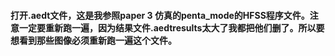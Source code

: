 #### 打开.aedt文件，这是我参照paper 3 仿真的penta_mode的HFSS程序文件。注意一定要重新跑一遍，因为结果文件.aedtresults太大了我都把他们删了。所以要想看到那些图像必须重新跑一遍这个文件。

